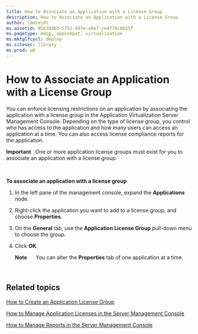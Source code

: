 ```yaml
---
title: How to Associate an Application with a License Group
description: How to Associate an Application with a License Group
author: jamiejdt
ms.assetid: 85639db3-5751-497e-a9e7-ce4770c0b55f
ms.pagetype: mdop, appcompat, virtualization
ms.mktglfcycl: deploy
ms.sitesec: library
ms.prod: w8
---
```



# How to Associate an Application with a License Group


You can enforce licensing restrictions on an application by associating the application with a license group in the Application Virtualization Server Management Console. Depending on the type of license group, you control who has access to the application and how many users can access an application at a time. You can also access license compliance reports for the application.

**Important**  
One or more application license groups must exist for you to associate an application with a license group.

 

**To associate an application with a license group**

1.  In the left pane of the management console, expand the **Applications** node.

2.  Right-click the application you want to add to a license group, and choose **Properties**.

3.  On the **General** tab, use the **Application License Group** pull-down menu to choose the group.

4.  Click **OK**.

    **Note**  
       You can alter the **Properties** tab of one application at a time.

     

## Related topics


[How to Create an Application License Group](how-to-create-an-application-license-group.md)

[How to Manage Application Licenses in the Server Management Console](how-to-manage-application-licenses-in-the-server-management-console.md)

[How to Manage Reports in the Server Management Console](how-to-manage-reports-in-the-server-management-console.md)

 

 





